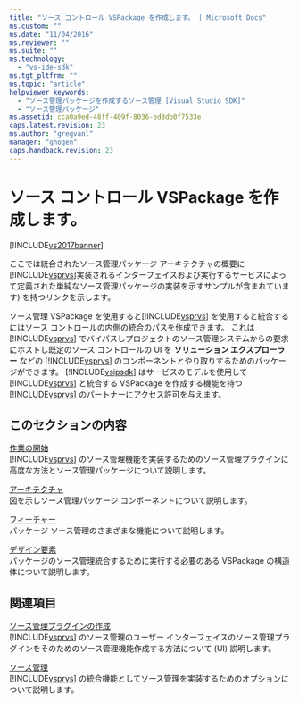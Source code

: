 ```yaml
---
title: "ソース コントロール VSPackage を作成します。 | Microsoft Docs"
ms.custom: ""
ms.date: "11/04/2016"
ms.reviewer: ""
ms.suite: ""
ms.technology: 
  - "vs-ide-sdk"
ms.tgt_pltfrm: ""
ms.topic: "article"
helpviewer_keywords: 
  - "ソース管理パッケージを作成するソース管理 [Visual Studio SDK]"
  - "ソース管理パッケージ"
ms.assetid: cca0a9ed-48ff-409f-8036-ed8db0f7533e
caps.latest.revision: 23
ms.author: "gregvanl"
manager: "ghogen"
caps.handback.revision: 23
---
```

# ソース コントロール VSPackage を作成します。
[!INCLUDE[vs2017banner](../../code-quality/includes/vs2017banner.md)]

ここでは統合されたソース管理パッケージ アーキテクチャの概要に [!INCLUDE[vsprvs](../../code-quality/includes/vsprvs_md.md)]実装されるインターフェイスおよび実行するサービスによって定義された単純なソース管理パッケージの実装を示すサンプルが含まれています\) を持つリンクを示します。  
  
 ソース管理 VSPackage を使用すると[!INCLUDE[vsprvs](../../code-quality/includes/vsprvs_md.md)] を使用すると統合するにはソース コントロールの内側の統合のパスを作成できます。  これは [!INCLUDE[vsprvs](../../code-quality/includes/vsprvs_md.md)] でバイパスしプロジェクトのソース管理システムからの要求にホストし既定のソース コントロールの UI を  **ソリューション エクスプローラー**  などの [!INCLUDE[vsprvs](../../code-quality/includes/vsprvs_md.md)] のコンポーネントとやり取りするためのパッケージができます。  [!INCLUDE[vsipsdk](../../extensibility/includes/vsipsdk_md.md)] はサービスのモデルを使用して [!INCLUDE[vsprvs](../../code-quality/includes/vsprvs_md.md)] と統合する VSPackage を作成する機能を持つ [!INCLUDE[vsprvs](../../code-quality/includes/vsprvs_md.md)] のパートナーにアクセス許可を与えます。  
  
## このセクションの内容  
 [作業の開始](../../extensibility/internals/getting-started-with-source-control-vspackages.md)  
 [!INCLUDE[vsprvs](../../code-quality/includes/vsprvs_md.md)] のソース管理機能を実装するためのソース管理プラグインに高度な方法とソース管理パッケージについて説明します。  
  
 [アーキテクチャ](../../extensibility/internals/source-control-vspackage-architecture.md)  
 図を示しソース管理パッケージ コンポーネントについて説明します。  
  
 [フィーチャー](../../extensibility/internals/source-control-vspackage-features.md)  
 パッケージ ソース管理のさまざまな機能について説明します。  
  
 [デザイン要素](../../extensibility/internals/source-control-vspackage-design-elements.md)  
 パッケージのソース管理統合するために実行する必要のある VSPackage の構造体について説明します。  
  
## 関連項目  
 [ソース管理プラグインの作成](../../extensibility/internals/creating-a-source-control-plug-in.md)  
 [!INCLUDE[vsprvs](../../code-quality/includes/vsprvs_md.md)] のソース管理のユーザー インターフェイスのソース管理プラグインをそのためのソース管理機能作成する方法について \(UI\) 説明します。  
  
 [ソース管理](../../extensibility/internals/source-control.md)  
 [!INCLUDE[vsprvs](../../code-quality/includes/vsprvs_md.md)] の統合機能としてソース管理を実装するためのオプションについて説明します。